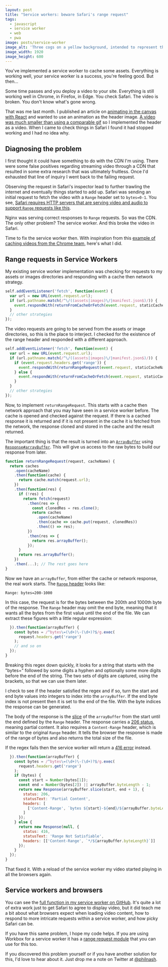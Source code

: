 ```yaml
---
layout: post
title: "Service workers: beware Safari's range request"
tags:
  - javascript
  - service worker
  - web
  - pwa
image: posts/service-worker
image_alt: 'Three cogs on a yellow background, intended to represent the idea of the Service Worker'
image_width: 1920
image_height: 600
---
```


You've implemented a service worker to cache some assets. Everything is working well, your service worker is a success, you're feeling good. But then...

Some time passes and you deploy a video to your site. Everything is still working well in Chrome, in Firefox, in Edge. You check Safari. The video is broken. You don't know what's gone wrong.

That was me last month. I published an article on [animating in the canvas with React](/blog/2018/09/27/techniques-for-animating-on-the-canvas-in-react/) and wanted to use an animation as the header image. [A video was much smaller than using a comparable gif](https://developers.google.com/web/fundamentals/performance/optimizing-content-efficiency/replace-animated-gifs-with-video/) so I implemented the header as a video. When I came to check things in Safari I found it had stopped working and I had no idea why.

## Diagnosing the problem

I first thought it could have something to do with the CDN I'm using. There were some false positives regarding streaming video through a CDN that resulted in some extra research that was ultimately fruitless. Once I'd exhausted that line of inquiry I went back to the failing request.

Observing the request in Safari's inspector lead to further trawling the internet and eventually things started to add up. Safari was sending an initial request to fetch the video with a `Range` header set to `bytes=0-1`. You see, [Safari requires HTTP servers that are serving video and audio to support `Range` requests like this](https://developer.apple.com/library/archive/documentation/AppleApplications/Reference/SafariWebContent/CreatingVideoforSafarioniPhone/CreatingVideoforSafarioniPhone.html#//apple_ref/doc/uid/TP40006514-SW6).

Nginx was serving correct responses to `Range` requests. So was the CDN. The only other problem? The service worker. And this broke the video in Safari.

Time to fix the service worker then. With inspiration from this [example of caching videos from the Chrome team](https://googlechrome.github.io/samples/service-worker/prefetch-video/), here's what I did.

## Range requests in Service Workers

My existing service worker implementation was checking for requests to my assets or images directories and responding with a cache then network strategy.

```javascript
self.addEventListener('fetch', function(event) {
  var url = new URL(event.request.url);
  if (url.pathname.match(/^\/((assets|images)\/|manifest.json$)/)) {
    event.respondWith(returnFromCacheOrFetch(event.request, staticCacheName));
  }
  // other strategies
});
```

The video requests are going to be served from the assets or image directories, so this is the place to interject. I checked for the existence of the range header and responded with a different approach.

```javascript
self.addEventListener('fetch', function(event) {
  var url = new URL(event.request.url);
  if (url.pathname.match(/^\/((assets|images)\/|manifest.json$)/)) {
    if (event.request.headers.get('range')) {
      event.respondWith(returnRangeRequest(event.request, staticCacheName));
    } else {
      event.respondWith(returnFromCacheOrFetch(event.request, staticCacheName));
    }
  }
  // other strategies
});
```

Now, to implement `returnRangeRequest`. This starts with a cache then network approach that you may have seen in a service worker before. The cache is opened and checked against the request. If there is a cached response it is returned and if it is not present in the cache it is fetched from the network, the response cloned and stored in the cache and the result returned.

The important thing is that the result is turned into an [`ArrayBuffer`](https://developer.mozilla.org/en-US/docs/Web/JavaScript/Reference/Global_Objects/ArrayBuffer) using [`Response#arrayBuffer`](https://developer.mozilla.org/en-US/docs/Web/API/Body/arrayBuffer). This will give us access to the raw bytes to build our response from later.

```javascript
function returnRangeRequest(request, cacheName) {
  return caches
    .open(cacheName)
    .then(function(cache) {
      return cache.match(request.url);
    })
    .then(function(res) {
      if (!res) {
        return fetch(request)
          .then(res => {
            const clonedRes = res.clone();
            return caches
              .open(cacheName)
              .then(cache => cache.put(request, clonedRes))
              .then(() => res);
          })
          .then(res => {
            return res.arrayBuffer();
          });
      }
      return res.arrayBuffer();
    })
    .then(...); // The rest goes here
}
```

Now we have an `arrayBuffer`, from either the cache or network response, the real work starts. The [`Range` header](https://developer.mozilla.org/en-US/docs/Web/HTTP/Headers/Range) looks like:

```
Range: bytes=200-1000
```

In this case, the request is for the bytes between the 200th and 1000th byte of the response. The `Range` header may omit the end byte, meaning that it wants all the bytes from the first value until the end of the file. We can extract these figures with a little regular expression:

```javascript
  }).then(function(arrayBuffer) {
    const bytes = /^bytes\=(\d+)\-(\d+)?$/g.exec(
      request.headers.get('range')
    );
    // and so on
  });
}
```

Breaking this regex down quickly, it looks for a string that starts with the "bytes=" followed by some digits a hyphen and optionally some more digits before the end of the string. The two sets of digits are captured, using the brackets, so that we can use them later.

I check to see if the header satisfied the regex and if so, turn the start and end byte values into integers to index into the `arrayBuffer`. If the end byte index is not present then it is set to the end of the file. With the byte indices the response can be generated.

The body of the response is the [slice](https://developer.mozilla.org/en-US/docs/Web/JavaScript/Reference/Global_Objects/ArrayBuffer/slice) of the `arrayBuffer` from the start until the end defined by the `Range` header. The response carries a [206 status](https://developer.mozilla.org/en-US/docs/Web/HTTP/Status/206), meaning partial content. It also requires a `Content-Range` header, which is similar to the original `Range` header. It tells the browser the response is made of the range of bytes and also returns the total size of the file.

If the regex fails then the service worker will return a [416 error](https://developer.mozilla.org/en-US/docs/Web/HTTP/Status/416) instead.

```javascript
  }).then(function(arrayBuffer) {
    const bytes = /^bytes\=(\d+)\-(\d+)?$/g.exec(
      request.headers.get('range')
    );
    if (bytes) {
      const start = Number(bytes[1]);
      const end = Number(bytes[2]) || arrayBuffer.byteLength - 1;
      return new Response(arrayBuffer.slice(start, end + 1), {
        status: 206,
        statusText: 'Partial Content',
        headers: [
          ['Content-Range', `bytes ${start}-${end}/${arrayBuffer.byteLength}`]
        ]
      });
    } else {
      return new Response(null, {
        status: 416,
        statusText: 'Range Not Satisfiable',
        headers: [['Content-Range', `*/${arrayBuffer.byteLength}`]]
      });
    }
  });
}
```

That fixed it. With a reload of the service worker my video started playing in all the browsers again.

## Service workers and browsers

You can see the [full function in my service worker on GitHub](https://github.com/philnash/philna.sh/blob/ba798a2d5d8364fc7c1dae1819cbd8ef103c8b67/sw.js#L50-L94). It's quite a lot of extra work just to get Safari to agree to display video, but it did teach me a bit about what browsers expect when loading video content, how to respond to more intricate requests within a service worker, and how picky Safari can be.

If you have this same problem, I hope my code helps. If you are using Workbox for a service worker it has a [range request module](https://developers.google.com/web/tools/workbox/modules/workbox-range-requests) that you can use for this too.

If you discovered this problem yourself or if you have another solution for this, I'd love to hear about it. Just drop me a note on Twitter at [@philnash](https://twitter.com/philnash).
